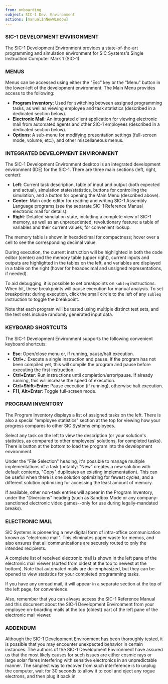 ```yaml
---
from: onboarding
subject: SIC-1 Dev. Environment
actions: [manualInNewWindow]
---
```

### SIC-1 DEVELOPMENT ENVIRONMENT
The SIC-1 Development Environment provides a state-of-the-art programming and simulation environment for SIC Systems's Single Instruction Computer Mark 1 (SIC-1).

### MENUS
Menus can be accessed using either the "Esc" key or the "Menu" button in the lower-left of the development environment. The Main Menu provides access to the following:

* **Program Inventory**: Used for switching between assigned programming tasks, as well as viewing employee and task statistics (described in a dedicated section below).
* **Electronic Mail**: An integrated client application for viewing electronic mail from automated agents and other SIC-1 employees (described in a dedicated section below).
* **Options**: A sub-menu for modifying presentation settings (full-screen mode, volume, etc.), and other miscellaneous menus.

### INTEGRATED DEVELOPMENT ENVIRONMENT
The SIC-1 Development Environment desktop is an integrated development environment (IDE) for the SIC-1. There are three main sections (left, right, center):

* **Left**: Current task description, table of input and output (both expected and actual), simulation state/statistics, buttons for controlling the simulation, and a button for opening the Main Menu (described above).
* **Center**: Main code editor for reading and writing SIC-1 Assembly Language programs (see the separate SIC-1 Reference Manual electronic mail for details).
* **Right**: Detailed simulation state, including a complete view of SIC-1 memory, as well as an unprecedented, revolutionary feature: a table of variables and their current values, for convenient lookup.

The memory table is shown in hexadecimal for compactness; hover over a cell to see the corresponding decimal value.

During execution, the current instruction will be highlighted in both the code editor (center) and the memory table (upper right), current inputs and outputs are highlighted in the tables on the left, and variables are displayed in a table on the right (hover for hexadecimal and unsigned representations, if needed).

To aid debugging, it is possible to set breakpoints on `subleq` instructions. When hit, these breakpoints will pause execution for manual analysis. To set breakpoints: during execution, click the small circle to the left of any `subleq` instruction to toggle the breakpoint.

Note that each program will be tested using multiple distinct test sets, and the test sets include randomly generated input data.

### KEYBOARD SHORTCUTS
The SIC-1 Development Environment supports the following convenient keyboard shortcuts:

* **Esc**: Open/close menu or, if running, pause/halt execution.
* **Ctrl+.**: Execute a single instruction and pause. If the program has not been compiled yet, this will compile the program and pause before executing the first instruction.
* **Ctrl+Enter**: Run instructions until completion/error/pause. If already running, this will increase the speed of execution.
* **Ctrl+Shift+Enter**: Pause execution (if running), otherwise halt execution.
* **F11, Alt+Enter**: Toggle full-screen mode.

### PROGRAM INVENTORY
The Program Inventory displays a list of assigned tasks on the left. There is also a special "employee statistics" section at the top for viewing how your progress compares to other SIC Systems employees.

Select any task on the left to view the description (or your solution's statistics, as compared to other employees' solutions, for completed tasks). There is button at the bottom to load the program into the development environment.

Under the "File Selection" heading, it's possible to manage multiple implementations of a task (notably: "New" creates a new solution with default contents, "Copy" duplicates an existing implementation). This can be useful when there is one solution optimizing for fewest cycles, and a different solution optimizing for accessing the least amount of memory.

If available, other non-task entries will appear in the Program Inventory, under the "Diversions" heading (such as Sandbox Mode or any company-sanctioned electronic video games--only for use during legally-mandated breaks).

### ELECTRONIC MAIL
SIC Systems is pioneering a new digital form of intra-office communication known as "electronic mail". This eliminates paper waste for memos, and also ensures that all communications are securely routed to only the intended recipients.

A complete list of received electronic mail is shown in the left pane of the electronic mail viewer (sorted from oldest at the top to newest at the bottom). Note that automated mails are de-emphasized, but they can be opened to view statistics for your completed programming tasks.

If you have any unread mail, it will appear in a separate section at the top of the left page, for convenience.

Also, remember that you can always access the SIC-1 Reference Manual and this document about the SIC-1 Development Environment from your employee on-boarding mails at the top (oldest) part of the left pane of the electronic mail viewer.

### ADDENDUM
Although the SIC-1 Development Environment has been thoroughly tested, it is possible that you may encounter unexpected behavior in certain instances. The authors of the SIC-1 Development Environment have assured us that the most likely causes for such issues are either cosmic rays or large solar flares interfering with sensitive electronics in an unpredictable manner. The simplest way to recover from such interference is to unplug the computer, wait for 30 seconds to allow it to cool and eject any rogue electrons, and then plug it back in.
